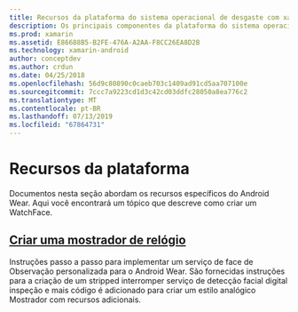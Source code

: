 ```yaml
---
title: Recursos da plataforma do sistema operacional de desgaste com xamarin. Android
description: Os principais componentes da plataforma do sistema operacional de desgaste
ms.prod: xamarin
ms.assetid: E86688B5-B2FE-476A-A2AA-F8CC26EA8D2B
ms.technology: xamarin-android
author: conceptdev
ms.author: crdun
ms.date: 04/25/2018
ms.openlocfilehash: 56d9c80890c0caeb703c1409ad91cd5aa707100e
ms.sourcegitcommit: 7ccc7a9223cd1d3c42cd03ddfc28050a8ea776c2
ms.translationtype: MT
ms.contentlocale: pt-BR
ms.lasthandoff: 07/13/2019
ms.locfileid: "67864731"
---
```

# <a name="platform-features"></a>Recursos da plataforma

Documentos nesta seção abordam os recursos específicos do Android Wear. Aqui você encontrará um tópico que descreve como criar um WatchFace.
 
## <a name="creating-a-watch-faceandroidwearplatformcreating-a-watchfacemd"></a>[Criar uma mostrador de relógio](~/android/wear/platform/creating-a-watchface.md)

Instruções passo a passo para implementar um serviço de face de Observação personalizada para o Android Wear. São fornecidas instruções para a criação de um stripped interromper serviço de detecção facial digital inspeção e mais código é adicionado para criar um estilo analógico Mostrador com recursos adicionais.
